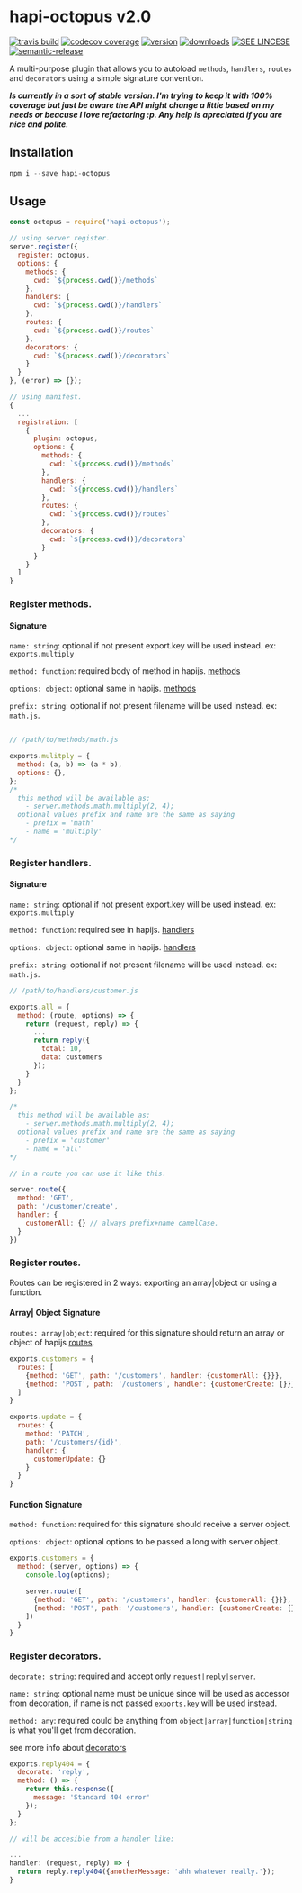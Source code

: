 # hapi-octopus v2.0

[![travis build](https://img.shields.io/travis/ar4mirez/hapi-octopus.svg?style=flat-square)](https://travis-ci.org/ar4mirez/hapi-octopus)
[![codecov coverage](https://img.shields.io/codecov/c/github/ar4mirez/hapi-octopus.svg?style=flat-square)](https://codecov.io/github/ar4mirez/hapi-octopus)
[![version](https://img.shields.io/npm/v/hapi-octopus.svg?style=flat-square)](http://npm.im/hapi-octopus)
[![downloads](https://img.shields.io/npm/dm/hapi-octopus.svg?style=flat-square)](http://npm-stat.com/charts.html?package=hapi-octopus&from=2015-08-01)
[![SEE LINCESE](https://img.shields.io/npm/l/hapi-octopus.svg?style=flat-square)](https://github.com/ar4mirez/hapi-octopus/blob/master/LICENSE.md)
[![semantic-release](https://img.shields.io/badge/%20%20%F0%9F%93%A6%F0%9F%9A%80-semantic--release-e10079.svg?style=flat-square)](https://github.com/semantic-release/semantic-release)

A multi-purpose plugin that allows you to autoload `methods`, `handlers`,
`routes` and `decorators` using a simple signature convention.

***Is currently in a sort of stable version. I'm trying to keep it with 100% coverage
but just be aware the API might change a little based on my needs or beacuse I love
refactoring :p. Any help is apreciated if you are nice and polite.***

## Installation

```javascript
npm i --save hapi-octopus
```

## Usage

```javascript
const octopus = require('hapi-octopus');

// using server register.
server.register({
  register: octopus,
  options: {
    methods: {
      cwd: `${process.cwd()}/methods`
    },
    handlers: {
      cwd: `${process.cwd()}/handlers`
    },
    routes: {
      cwd: `${process.cwd()}/routes`
    },
    decorators: {
      cwd: `${process.cwd()}/decorators`
    }
  }
}, (error) => {});

// using manifest.
{
  ...
  registration: [
    {
      plugin: octopus,
      options: {
        methods: {
          cwd: `${process.cwd()}/methods`
        },
        handlers: {
          cwd: `${process.cwd()}/handlers`
        },
        routes: {
          cwd: `${process.cwd()}/routes`
        },
        decorators: {
          cwd: `${process.cwd()}/decorators`
        }
      }
    }
  ]
}
```

### Register methods.

#### Signature
`name: string`: optional if not present export.key will be used instead. ex: `exports.multiply`

`method: function`: required body of method in hapijs. [methods](https://hapijs.com/api#servermethodmethods)

`options: object`: optional same in hapijs. [methods](https://hapijs.com/api#servermethodname-method-options)

`prefix: string`: optional if not present filename will be used instead. ex: `math.js`.

```javascript

// /path/to/methods/math.js

exports.mulitply = {
  method: (a, b) => (a * b),
  options: {},
};
/*
  this method will be available as:
    - server.methods.math.multiply(2, 4);
  optional values prefix and name are the same as saying
    - prefix = 'math'
    - name = 'multiply'
*/

```

### Register handlers.

#### Signature
`name: string`: optional if not present export.key will be used instead. ex: `exports.multiply`

`method: function`: required see in hapijs. [handlers](https://hapijs.com/api#serverhandlername-method)

`options: object`: optional same in hapijs. [handlers](https://hapijs.com/api#serverhandlername-method)

`prefix: string`: optional if not present filename will be used instead. ex: `math.js`.

```javascript
// /path/to/handlers/customer.js

exports.all = {
  method: (route, options) => {
    return (request, reply) => {
      ...
      return reply({
        total: 10,
        data: customers
      });
    }
  }
};

/*
  this method will be available as:
    - server.methods.math.multiply(2, 4);
  optional values prefix and name are the same as saying
    - prefix = 'customer'
    - name = 'all'
*/

// in a route you can use it like this.

server.route({
  method: 'GET',
  path: '/customer/create',
  handler: {
    customerAll: {} // always prefix+name camelCase.
  }
})
```

### Register routes.

Routes can be registered in 2 ways: exporting an array|object or using a function.

#### Array| Object Signature
`routes: array|object`: required for this signature should return an array or object of hapijs [routes](https://hapijs.com/api#serverrouteoptions).

```javascript
exports.customers = {
  routes: [
    {method: 'GET', path: '/customers', handler: {customerAll: {}}},
    {method: 'POST', path: '/customers', handler: {customerCreate: {}}}
  ]
}

exports.update = {
  routes: {
    method: 'PATCH',
    path: '/customers/{id}',
    handler: {
      customerUpdate: {}
    }
  }
}
```

#### Function Signature
`method: function`: required for this signature should receive a server object.

`options: object`: optional options to be passed a long with server object.

```javascript
exports.customers = {
  method: (server, options) => {
    console.log(options);

    server.route([
      {method: 'GET', path: '/customers', handler: {customerAll: {}}},
      {method: 'POST', path: '/customers', handler: {customerCreate: {}}}
    ])
  }
}
```

### Register decorators.

`decorate: string`: required and accept only `request|reply|server`.

`name: string`: optional name must be unique since will be used as accessor
from decoration, if name is not passed `exports.key` will be used instead.

`method: any`: required could be anything from `object|array|function|string` is what you'll get from decoration.

see more info about [decorators](https://hapijs.com/api#serverdecoratetype-property-method-options)

````javascript
exports.reply404 = {
  decorate: 'reply',
  method: () => {
    return this.response({
      message: 'Standard 404 error'
    });
  }
};

// will be accesible from a handler like:

...
handler: (request, reply) => {
  return reply.reply404({anotherMessage: 'ahh whatever really.'});
}

````
